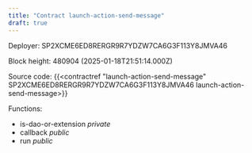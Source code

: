 ```yaml
---
title: "Contract launch-action-send-message"
draft: true
---
```

Deployer: SP2XCME6ED8RERGR9R7YDZW7CA6G3F113Y8JMVA46


 



Block height: 480904 (2025-01-18T21:51:14.000Z)

Source code: {{<contractref "launch-action-send-message" SP2XCME6ED8RERGR9R7YDZW7CA6G3F113Y8JMVA46 launch-action-send-message>}}

Functions:

* is-dao-or-extension _private_
* callback _public_
* run _public_
